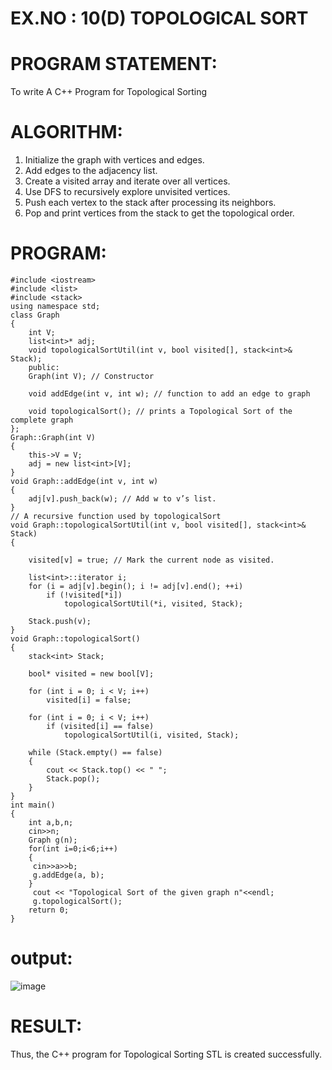 
# EX.NO : 10(D)  TOPOLOGICAL SORT 
 
# PROGRAM STATEMENT: 
 
To write A C++ Program for Topological Sorting 
 
# ALGORITHM:   
 
1. Initialize the graph with vertices and edges. 
2. Add edges to the adjacency list. 
3. Create a visited array and iterate over all vertices. 
4. Use DFS to recursively explore unvisited vertices. 
5. Push each vertex to the stack after processing its neighbors. 
6. Pop and print vertices from the stack to get the topological order. 
 
# PROGRAM: 
```
#include <iostream>
#include <list>
#include <stack>
using namespace std;
class Graph 
{
	int V;
	list<int>* adj;
	void topologicalSortUtil(int v, bool visited[], stack<int>& Stack);
    public:
	Graph(int V); // Constructor
	
	void addEdge(int v, int w); // function to add an edge to graph
	
	void topologicalSort(); // prints a Topological Sort of the complete graph
};
Graph::Graph(int V)
{
	this->V = V;
	adj = new list<int>[V];
}
void Graph::addEdge(int v, int w)
{
	adj[v].push_back(w); // Add w to v’s list.
}
// A recursive function used by topologicalSort
void Graph::topologicalSortUtil(int v, bool visited[], stack<int>& Stack)
{
	
	visited[v] = true; // Mark the current node as visited.

	list<int>::iterator i;
	for (i = adj[v].begin(); i != adj[v].end(); ++i)
		if (!visited[*i])
			topologicalSortUtil(*i, visited, Stack);

	Stack.push(v);
}
void Graph::topologicalSort()
{
	stack<int> Stack;
	
	bool* visited = new bool[V];
	
	for (int i = 0; i < V; i++)
		visited[i] = false;

	for (int i = 0; i < V; i++)
		if (visited[i] == false)
			topologicalSortUtil(i, visited, Stack);

	while (Stack.empty() == false)
	{
		cout << Stack.top() << " ";
		Stack.pop();
	}
}
int main()
{
    int a,b,n;
	cin>>n;
	Graph g(n);
	for(int i=0;i<6;i++)
	{
	 cin>>a>>b;
	 g.addEdge(a, b);
	}
	 cout << "Topological Sort of the given graph n"<<endl;
	 g.topologicalSort();
	return 0;
}
```
# output:

![image](https://github.com/user-attachments/assets/880797ef-089c-4c3e-88af-988440340b16)

# RESULT: 
Thus, the C++ program for Topological Sorting STL is created successfully. 


